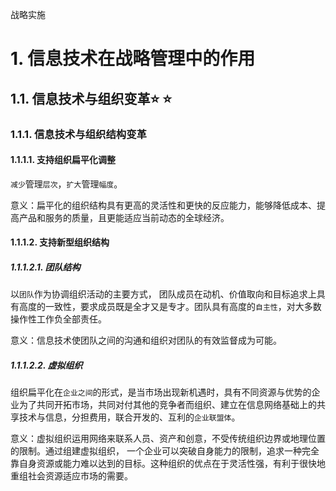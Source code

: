 战略实施

# 1. 信息技术在战略管理中的作用

## 1.1. 信息技术与组织变革:star: :star: 

### 1.1.1. 信息技术与组织结构变革

#### 1.1.1.1. 支持组织扁平化调整

`减少`管理`层次`，`扩大`管理`幅度`。

意义：扁平化的组织结构具有更高的灵活性和更快的反应能力，能够降低成本、提高产品和服务的质量，且更能适应当前动态的全球经济。

#### 1.1.1.2. 支持新型组织结构

##### 1.1.1.2.1. 团队结构

以`团队`作为协调组织活动的主要方式，
团队成员在动机、价值取向和目标追求上具有高度的一致性，要求成员既是全才又是专才。团队具有高度的`自主性`，对大多数操作性工作负全部责任。

意义：信息技术使团队之间的沟通和组织对团队的有效监督成为可能。

##### 1.1.1.2.2. 虚拟组织

组织扁平化在`企业之间`的形式，是当市场出现新机遇时，具有不同资源与优势的企业为了共同开拓市场，共同对付其他的竞争者而组织、建立在信息网络基础上的共享技术与信息，分担费用，联合开发的、互利的`企业联盟体`。

意义：虚拟组织运用网络来联系人员、资产和创意，不受传统组织边界或地理位置的限制。通过组建虚拟组织，
一个企业可以突破自身能力的限制，追求一种完全靠自身资源或能力难以达到的目标。这种组织的优点在于灵活性强，有利于很快地重组社会资源适应市场的需要。
